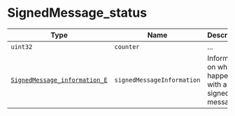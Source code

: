 # SignedMessage_status

Type|Name|Description|Repeated?
-|-|-|-
`uint32`|`counter`|...|no
[`SignedMessage_information_E`](../enums/signedmsginfo_e)|`signedMessageInformation`|Information on what happened with a signed message|no